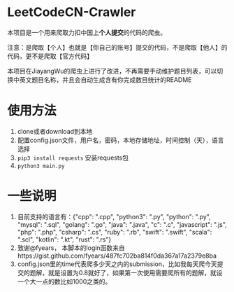 # LeetCodeCN-Crawler

本项目是一个用来爬取力扣中国上**个人提交**的代码的爬虫。

注意：是爬取【个人】也就是【你自己的账号】提交的代码，不是爬取【他人】的代码，更不是爬取【官方代码】

本项目在JiayangWu的爬虫上进行了改进，不再需要手动维护题目列表，可以切换中英文题目名称，并且会自动生成含有你完成数目统计的README

# 使用方法
1. clone或者download到本地
2. 配置config.json文件，用户名，密码，本地存储地址，时间控制（天），语言选择
3. `pip3 install requests` 安装requests包
4. `python3 main.py`

# 一些说明
1. 目前支持的语言有：{"cpp": ".cpp", "python3": ".py", "python": ".py", "mysql": ".sql", "golang": ".go", "java": ".java",
                   "c": ".c", "javascript": ".js", "php": ".php", "csharp": ".cs", "ruby": ".rb", "swift": ".swift",
                   "scala": ".scl", "kotlin": ".kt", "rust": ".rs"}
2. 致谢@fyears， 本脚本的login函数来自https://gist.github.com/fyears/487fc702ba814f0da367a17a2379e8ba
3. config.json里的time代表爬多少天之内的submission，比如我每天爬今天提交的题解，就是设置为0.8就好了，如果第一次使用需要爬所有的题解，就设一个大一点的数比如1000之类的。


